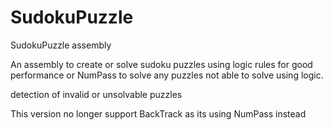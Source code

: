 # SudokuPuzzle
SudokuPuzzle assembly

An assembly to create or solve sudoku puzzles
using logic rules for good performance or NumPass to solve any puzzles not able to solve using logic.

detection of invalid or unsolvable puzzles

This version no longer support BackTrack as its using NumPass instead

